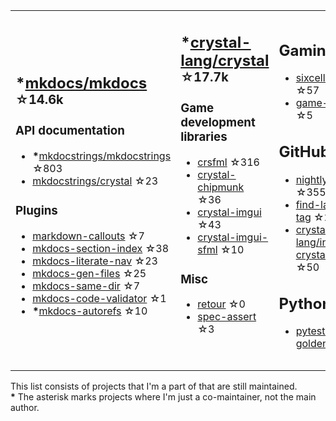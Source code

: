 <table><tr><td>

## **\***[mkdocs/mkdocs](https://github.com/mkdocs/mkdocs) <sup>☆14.6k</sup>

### API documentation

* **\***[mkdocstrings/mkdocstrings](https://github.com/mkdocstrings/mkdocstrings) ☆803
* [mkdocstrings/crystal](https://github.com/mkdocstrings/crystal) ☆23

### Plugins

* [markdown-callouts](https://github.com/oprypin/markdown-callouts) ☆7
* [mkdocs-section-index](https://github.com/oprypin/mkdocs-section-index) ☆38
* [mkdocs-literate-nav](https://github.com/oprypin/mkdocs-literate-nav) ☆23
* [mkdocs-gen-files](https://github.com/oprypin/mkdocs-gen-files) ☆25
* [mkdocs-same-dir](https://github.com/oprypin/mkdocs-same-dir) ☆7
* [mkdocs-code-validator](https://github.com/oprypin/mkdocs-code-validator) ☆1
* **\***[mkdocs-autorefs](https://github.com/mkdocstrings/autorefs) ☆10

</td><td>

## **\***[crystal-lang/crystal](https://github.com/crystal-lang/crystal) <sup>☆17.7k</sup>

### Game development libraries

* [crsfml](https://github.com/oprypin/crsfml) ☆316
* [crystal-chipmunk](https://github.com/oprypin/crystal-chipmunk) ☆36
* [crystal-imgui](https://github.com/oprypin/crystal-imgui) ☆43
* [crystal-imgui-sfml](https://github.com/oprypin/crystal-imgui-sfml) ☆10

### Misc

* [retour](https://github.com/oprypin/retour) ☆0
* [spec-assert](https://github.com/oprypin/spec-assert) ☆3
  
&nbsp;

</td><td>

## Gaming

* [sixcells](https://github.com/oprypin/sixcells) ☆57
* [game-bots](https://github.com/oprypin/game-bots) ☆5

## GitHub

* [nightly.link](https://github.com/oprypin/nightly.link) ☆355
* [find-latest-tag](https://github.com/oprypin/find-latest-tag) ☆20
* [crystal-lang/install-crystal](https://github.com/crystal-lang/install-crystal) ☆50

## Python

* [pytest-golden](https://github.com/oprypin/pytest-golden) ☆5

</tr></table>

This list consists of projects that I'm a part of that are still maintained.  
**\*** The asterisk marks projects where I'm just a co-maintainer, not the main author.
